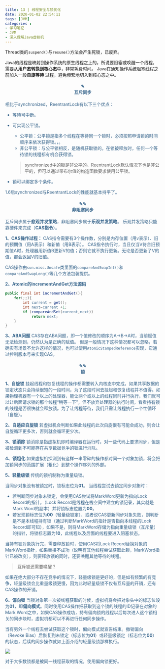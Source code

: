 ```yaml
---
title: 13 | 线程安全与锁优化
date: 2020-01-02 22:54:11
tags: [JVM]
categories :
- 学习笔记
- JVM
- 深入理解Java虚拟机
---
```



Thread类的`suspend()`与`resume()`方法会产生死锁，已废弃。

Java的线程是映射到操作系统的原生线程之上的，所说要阻塞或唤醒一个线程，需要从**用户态转换到核心态**中，非常耗费时间。
Java在通知操作系统阻塞线程之前加入一段**自旋等待** 过程，避免频繁地切入到核心态之中。

<center> <h4><font color = "#36648B">✎</br>互斥同步</center>

相比于synchronized，ReentrantLock有以下三个优点：
- 等待可中断。
- 可实现公平锁。
  - 公平锁：公平锁是指多个线程在等待同一个锁时，必须按照申请锁的时间顺序来依次获得锁。，。
  - 非公平锁：与公平锁相反，是随机获取锁的。在锁被释放时，任何一个等待锁的线程都有机会获得锁。
  > synchronized中的锁是非公平的。ReentrantLock默认情况下也是非公平的，但可以通过带布尔值的构造函数要求使用公平锁。
  
- 锁可以绑定多个条件。
 
1.6后synchronized与ReentrantLock的性能就基本持平了。

<center> <h4><font color = "#36648B">✎✎</br>非阻塞同步</center>

互斥同步属于**悲观并发策略**，非阻塞同步属于**乐观并发策略**。
乐观并发策略只能靠硬件来完成（**CAS指令**）。

**1、CAS操作过程：**
CAS指令需要有3个操作数，分别是内存位置（用v表示）、旧的预期值（用A表示）和新值（用B表示）。
CAS指令执行时，当且仅当V符合旧预期值A时，处理器用新值B更新V的值；否则它就不执行更新。无论是否更新了V的值，都会返回V的旧值。


CAS操作由`sun.misc.Unsafe`类里面的`compareAndSwapInt()`和`compareAndSwapLong()`等几个方法包装提供。

**2、Atomic的incrementAndGet方法源码**
```java
public final int incrementAndGet(){
    for(;;){
        int current = get(); 
        int next=current +1; 
        if (compareAndSet(current,next))
            return next;
    }
}
```

**3、ABA问题**
CAS存在ABA问题，即一个值修改的顺序为A->B->A时，当前赋值无法检测到，仍然认为是正确的赋值。
但是一般情况下这种情况都可以忽略，若确实有场景不允许这样的情况，也可以使用`AtomicStampedReference`实现，它通过控制版本号来实现CAS。



<center> <h4><font color = "#36648B">✎✎</br>锁</center>

**1、自旋锁**
挂起线程和恢复线程的操作都需要转入内核态中完成，如果共享数据的锁定状态只会持续很短的一段时间，为了这段时间去挂起和恢复线程并不值得。如果物理机器有一个以上的处理器，能让两个或以上的线程同时并行执行，我们就可以让后面请求锁的那个线程“稍等一下”，但不放弃处理器的执行时间，看看持有锁的线程是否很快就会释放锁。为了让线程等待，我们只需让线程执行一个忙循环（自旋）。

**2、自适应自旋锁**
若虚拟机会判断如果此线程的此次自旋很有可能会成功，则会让自旋循环更多次，否则就会循环更少次。

**3、锁消除**
锁消除是指虚拟机即时编译器在运行时，对一些代码上要求同步，但是被检测到不可能存在共享数据竞争的锁进行消除。

**4、锁粗化**
如果虚拟机探测到有这样一串零碎的操作都对同一个对象加锁，将会把加锁同步的范围扩展（粗化）到整个操作序列的外部。

**5、轻量级锁**
传统的锁机制称为重量级锁。

当同步对象没有被锁定时，锁标志位为**01**。
当线程尝试去锁定同步对象时：
- 若判断同步对象未锁定，会使用CAS尝试将MarkWord更新为指向Lock Record的指针，（Lock Record是线程在栈空间中建立的锁记录，其实就是Mark Word的副本）并将锁标志位置为**00**。
- 若发现锁标志位为**00**（轻量级锁定），或者说CAS更新同步对象失败，则判断是不是本线程持有锁（通过判断MarkWord的指针是否指向本线程的Lock Record即可知），如果不是，则将MarkWord存储为指向重量级锁（互斥量）的指针，将锁标志置为**10**，此线程以及后面的线程要进入阻塞状态。

当持有锁对象执行完，需要释放锁时，使用CAS将Lock Record替换对象的MarkWord指针，如果替换不成功（说明有其他线程尝试获取此锁，MarkWord指针已被改变），则要释放锁的同时，还要唤醒其他等待的线程。
> 互斥锁还需要唤醒？

如果在绝大部分不存在竞争的情况下，轻量级锁是更好的，但是如有频繁的有竞争，轻量级锁会比重量级锁更慢，因为此时轻量级锁不仅有互斥量的开销，还有CAS操作的开销。



**6、偏向锁**
当锁对象第一次被线程获取的时候，虚拟机将会把对象头中的标志位设为**01**，即**偏向模式**。同时使用CAS操作把获取到这个锁的线程的ID记录在对象的Mark Word之中，如果CAS操作成功，持有偏向锁的线程以后每次进人这个锁相关的同步块时，虚拟机都可以不再进行任何同步操作。

当有另外一个线程去尝试获取这个锁时，偏向模式就宣告结束。撤销偏向（Revoke Bias）后恢复到未锁定（标志位为**01**）或轻量级锁定（标志位为**00**）的状态，后续的同步操作就如上面介绍的轻量级锁那样执行。

![](深入理解Java虚拟机_13_线程安全与锁优化\深入理解Java虚拟机_13_线程安全与锁优化.png)

对于大多数锁都是被同一线程获取的情况，使用偏向锁更好。
